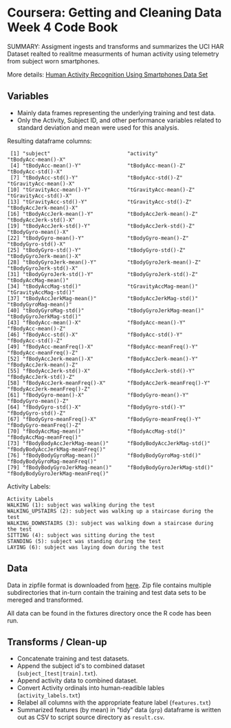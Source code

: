# Coursera: Getting and Cleaning Data Week 4 Code Book

SUMMARY:
Assigment ingests and transforms and summarizes the UCI HAR Dataset realted to realitme measurments of human activity using telemetry from subject worn smartphones.

More details: [Human Activity Recognition Using Smartphones Data Set](http://archive.ics.uci.edu/ml/datasets/Human+Activity+Recognition+Using+Smartphones)

## Variables
   * Mainly data frames representing the underlying training and test data.
   * Only the Activity, Subject ID, and other performance variables related to standard deviation and mean were used for this analysis.

Resulting dataframe columns:

```
 [1] "subject"                         "activity"                        "tBodyAcc-mean()-X"              
 [4] "tBodyAcc-mean()-Y"               "tBodyAcc-mean()-Z"               "tBodyAcc-std()-X"               
 [7] "tBodyAcc-std()-Y"                "tBodyAcc-std()-Z"                "tGravityAcc-mean()-X"           
[10] "tGravityAcc-mean()-Y"            "tGravityAcc-mean()-Z"            "tGravityAcc-std()-X"            
[13] "tGravityAcc-std()-Y"             "tGravityAcc-std()-Z"             "tBodyAccJerk-mean()-X"          
[16] "tBodyAccJerk-mean()-Y"           "tBodyAccJerk-mean()-Z"           "tBodyAccJerk-std()-X"           
[19] "tBodyAccJerk-std()-Y"            "tBodyAccJerk-std()-Z"            "tBodyGyro-mean()-X"             
[22] "tBodyGyro-mean()-Y"              "tBodyGyro-mean()-Z"              "tBodyGyro-std()-X"              
[25] "tBodyGyro-std()-Y"               "tBodyGyro-std()-Z"               "tBodyGyroJerk-mean()-X"         
[28] "tBodyGyroJerk-mean()-Y"          "tBodyGyroJerk-mean()-Z"          "tBodyGyroJerk-std()-X"          
[31] "tBodyGyroJerk-std()-Y"           "tBodyGyroJerk-std()-Z"           "tBodyAccMag-mean()"             
[34] "tBodyAccMag-std()"               "tGravityAccMag-mean()"           "tGravityAccMag-std()"           
[37] "tBodyAccJerkMag-mean()"          "tBodyAccJerkMag-std()"           "tBodyGyroMag-mean()"            
[40] "tBodyGyroMag-std()"              "tBodyGyroJerkMag-mean()"         "tBodyGyroJerkMag-std()"         
[43] "fBodyAcc-mean()-X"               "fBodyAcc-mean()-Y"               "fBodyAcc-mean()-Z"              
[46] "fBodyAcc-std()-X"                "fBodyAcc-std()-Y"                "fBodyAcc-std()-Z"               
[49] "fBodyAcc-meanFreq()-X"           "fBodyAcc-meanFreq()-Y"           "fBodyAcc-meanFreq()-Z"          
[52] "fBodyAccJerk-mean()-X"           "fBodyAccJerk-mean()-Y"           "fBodyAccJerk-mean()-Z"          
[55] "fBodyAccJerk-std()-X"            "fBodyAccJerk-std()-Y"            "fBodyAccJerk-std()-Z"           
[58] "fBodyAccJerk-meanFreq()-X"       "fBodyAccJerk-meanFreq()-Y"       "fBodyAccJerk-meanFreq()-Z"      
[61] "fBodyGyro-mean()-X"              "fBodyGyro-mean()-Y"              "fBodyGyro-mean()-Z"             
[64] "fBodyGyro-std()-X"               "fBodyGyro-std()-Y"               "fBodyGyro-std()-Z"              
[67] "fBodyGyro-meanFreq()-X"          "fBodyGyro-meanFreq()-Y"          "fBodyGyro-meanFreq()-Z"         
[70] "fBodyAccMag-mean()"              "fBodyAccMag-std()"               "fBodyAccMag-meanFreq()"         
[73] "fBodyBodyAccJerkMag-mean()"      "fBodyBodyAccJerkMag-std()"       "fBodyBodyAccJerkMag-meanFreq()" 
[76] "fBodyBodyGyroMag-mean()"         "fBodyBodyGyroMag-std()"          "fBodyBodyGyroMag-meanFreq()"    
[79] "fBodyBodyGyroJerkMag-mean()"     "fBodyBodyGyroJerkMag-std()"      "fBodyBodyGyroJerkMag-meanFreq()"
```

Activity Labels:

```
Activity Labels
WALKING (1): subject was walking during the test
WALKING_UPSTAIRS (2): subject was walking up a staircase during the test
WALKING_DOWNSTAIRS (3): subject was walking down a staircase during the test
SITTING (4): subject was sitting during the test
STANDING (5): subject was standing during the test
LAYING (6): subject was laying down during the test
```
   
## Data
Data in zipfile format is downloaded from [here](https://d396qusza40orc.cloudfront.net/getdata%2Fprojectfiles%2FUCI%20HAR%20Dataset.zip).  Zip file contains multiple subdirectories that in-turn contain the training and test data sets to be mereged and transformed.

All data can be found in the fixtures directory once the R code has been run.

## Transforms / Clean-up
   * Concatenate training and test datasets.
   * Append the subject id's to combined dataset (`subject_[test|train].txt`).
   * Append activity data to combined dataset.
   * Convert Activity ordinals into human-readible lables (`activity_labels.txt`)
   * Relabel all columns with the appropriate feature label (`features.txt`)
   * Summarized features (by mean) in "tidy" data (`grp`) dataframe is written out as CSV to script source directory as `result.csv`.


